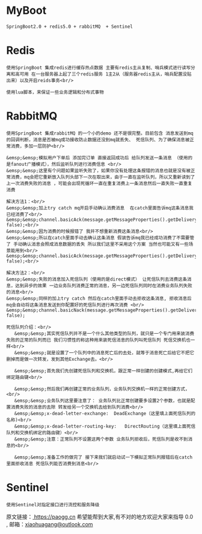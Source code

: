 # MyBoot
    SpringBoot2.0 + redis5.0 + rabbitMQ  + Sentinel

# Redis
    使用SpringBoot 集成redis进行缓存热点数据 主要有redis主从复制、哨兵模式进行读写分离和高可用 在一台服务器上起了三个redis服务 1主2从（服务器redis主从，哨兵配置没贴出来）以及开启reids事务<br/>
    
    使用lua脚本，来保证一些业务逻辑和分布式事物

# RabbitMQ
    使用SpringBoot 集成rabbitMQ 的一个小的demo 还不是很完整。目前包含 消息发送到mq的回调判断，消息是否被mq成功接收防止数据还没到mq就丢失、 死信队列、为了确保消息被正常消费，多加一层防护<br/>
    
    &emsp;&emsp;模拟用户下单后 添加完订单 直接返回成功后 给队列发送一条消息 （使用的是fanout广播模式），然后监听队列进行消费信息 <br/>
    &emsp;&emsp;这里有个问题如果监听失败了，如果你没有处理这条报错的消息也就是没有被正常消费，mq会把它重新放入队列头部下一次在取出来，由于一直在监听队列，所以又重新读到了上一次消费失败的消息 ，可能会出现死循环一直在重复消费上一条消息然后一直失败一直重复消费
    
    解决方法1：<br/>
    &emsp;&emsp;加上try catch mq开启手动确认消费消息  在catch里面告诉mq这条消息我已经消费了<br/>
    &emsp;&emsp;channel.basicAck(message.getMessageProperties().getDeliveryTag(), false);<br/>
    &emsp;&emsp;因为消费的时候报错了 我并不想重新消费这条消息<br/>
    &emsp;&emsp;所以在catch里面手动去确认这条消息 假装告诉mq我已经成功消费了不需要管了 手动确认消息会照成消息数据的丢失 所以我们这里不采用这个方案 当然也可能又有一些场景能用到<br/>
    &emsp;&emsp;channel.basicAck(message.getMessageProperties().getDeliveryTag(), false);<br/>
      
    解决方法2：<br/>
    &emsp;&emsp;失败的消息加入死信队列（使用的是direct模式） 让死信队列去消费这条消息，达到异步的效果 一边业务队列消费正常的消息，另一边死信队列同时在消费业务队列失败的消息<br/>
    &emsp;&emsp;同样的加上try catch 然后在catch里面手动去拒收这条消息, 拒收消息后mq会自动将这条消息发送到你配置好的死信队列进行再次消费 <br/>
    &emsp;&emsp;channel.basicNack(message.getMessageProperties().getDeliveryTag(),false, false);
      
    死信队列介绍：<br/>
       &emsp;&emsp;其实死信队列并不是一个什么其他类型的队列，就只是一个专门用来装消费失败的正常的队列而已 我们习惯性的称这种用来装死信消息的队列叫死信队列 死信交换机也一样<br/>
       &emsp;&emsp;就是设置了一个队列中的消息死亡后的去处，就等于消息死亡后给它不把它删掉而是做一次转发，发到其他Exchange去。<br/>
       
       &emsp;&emsp;首先我们先创建死信队列和交换机，跟正常一样创建的创建模式,再给它们绑定路由键<br/>
       
       &emsp;&emsp;然后我们再创建正常的业务队列，业务队列交换机一样的正常创建方式，<br/>
       &emsp;&emsp;业务队列这里要注意了： 业务队列比正常创建要多设置2个参数，也就是配置消费失败的消息的去除 转发给另一个交换机去给到队列消费<br/>
       &emsp;&emsp;x-dead-letter-exchange:	DeadExchange（这里填上面死信队列的名称)<br/>
       &emsp;&emsp;x-dead-letter-routing-key:	DirectRouting（这里填上面死信队列和交换机绑定的路由键）<br/>
       &emsp;&emsp;注意：正常队列不设置这两个参数 业务队列拒收后，死信队列是收不到消息的<br/>
       
       &emsp;&emsp;准备工作的做完了 接下来我们就启动试一下模拟正常队列报错后在catch里面拒收消息 死信队列能否消费到消息<br/>
 
# Sentinel
    使用Sentinel对指定接口进行流控和服务降级
    
   原文链接：<a href="https://paogg.cn" target="_blank"> https://paogg.cn  </a>
   希望能帮到大家,有不对的地方欢迎大家来指导 0.0 , 邮箱：xiaohuagang@outlook.com

  
